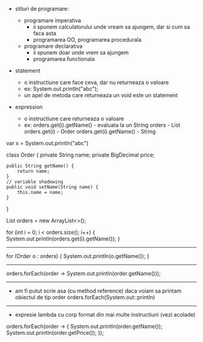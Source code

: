 - stiluri de programare:
    - programare imperativa
        - ii spunem calculatorului unde vream sa ajungem, dar si cum sa faca asta
        - programarea OO, programarea procedurala
    - programare declarativa
        - ii spunem doar unde vrem sa ajungem
        - programarea functionala

- statement
    - o instructiune care face ceva, dar nu returneaza o valoare
    - ex: System.out.println("abc");
    - un apel de metoda care returneaza un void este un statement
- expression
    - o instructiune care returneaza o valoare
    - ex:
    orders.get(i).getName() - evaluata la un String
    orders - List<Order>
    orders.get(i) - Order
    orders.get(i).getName() - String


var x = System.out.println("abc")

class Order {
    private String name;
    private BigDecimal price;

    public String getName() {
        return name;
    }
    // variable shadowing
    public void setName(String name) {
        this.name = name;
    }
}

List<Order> orders = new ArrayList<>();

for (int i = 0; i < orders.size(); i++) {
    System.out.println(orders.get(i).getName());
}

------

for (Order o : orders) {
    System.out.println(o.getName());
}

------

orders.forEach(order -> System.out.println(order.getName()));

-------

- am fi putut scrie asa (cu method reference) daca voiam sa printam
obiectul de tip order
orders.forEach(System.out::println)

--------

- expresie lambda cu corp format din mai multe instructiuni (vezi acolade)

orders.forEach(order -> {
    System.out.println(order.getName());
    System.out.println(order.getPrice());
});























